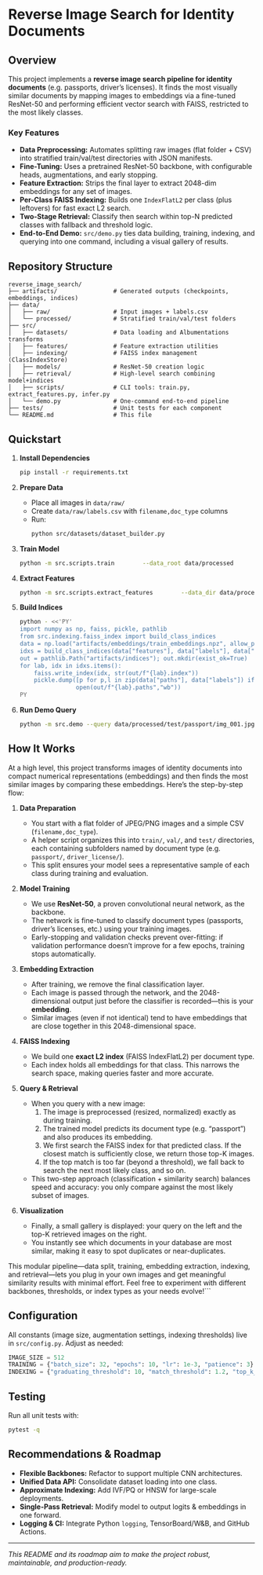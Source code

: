 # Reverse Image Search for Identity Documents

## Overview

This project implements a **reverse image search pipeline for identity documents** (e.g. passports, driver’s licenses). It finds the most visually similar documents by mapping images to embeddings via a fine-tuned ResNet-50 and performing efficient vector search with FAISS, restricted to the most likely classes.

### Key Features
- **Data Preprocessing:** Automates splitting raw images (flat folder + CSV) into stratified train/val/test directories with JSON manifests.
- **Fine-Tuning:** Uses a pretrained ResNet-50 backbone, with configurable heads, augmentations, and early stopping.
- **Feature Extraction:** Strips the final layer to extract 2048-dim embeddings for any set of images.
- **Per-Class FAISS Indexing:** Builds one `IndexFlatL2` per class (plus leftovers) for fast exact L2 search.
- **Two-Stage Retrieval:** Classify then search within top-N predicted classes with fallback and threshold logic.
- **End-to-End Demo:** `src/demo.py` ties data building, training, indexing, and querying into one command, including a visual gallery of results.

## Repository Structure

```
reverse_image_search/
├── artifacts/                # Generated outputs (checkpoints, embeddings, indices)
├── data/
│   ├── raw/                  # Input images + labels.csv
│   └── processed/            # Stratified train/val/test folders
├── src/
│   ├── datasets/             # Data loading and Albumentations transforms
│   ├── features/             # Feature extraction utilities
│   ├── indexing/             # FAISS index management (ClassIndexStore)
│   ├── models/               # ResNet-50 creation logic
│   ├── retrieval/            # High-level search combining model+indices
│   ├── scripts/              # CLI tools: train.py, extract_features.py, infer.py
│   └── demo.py               # One-command end-to-end pipeline
├── tests/                    # Unit tests for each component
└── README.md                 # This file
```

## Quickstart

1. **Install Dependencies**  
   ```bash
   pip install -r requirements.txt
   ```

2. **Prepare Data**  
   - Place all images in `data/raw/`  
   - Create `data/raw/labels.csv` with `filename,doc_type` columns  
   - Run:  
     ```bash
     python src/datasets/dataset_builder.py
     ```

3. **Train Model**  
   ```bash
   python -m src.scripts.train        --data_root data/processed        --epochs 10        --batch_size 32
   ```

4. **Extract Features**  
   ```bash
   python -m src.scripts.extract_features        --data_dir data/processed/train        --checkpoint artifacts/checkpoints/resnet50_demo.pt        --output artifacts/embeddings/train_embeddings.npz
   ```

5. **Build Indices**  
   ```bash
   python - <<'PY'
   import numpy as np, faiss, pickle, pathlib
   from src.indexing.faiss_index import build_class_indices
   data = np.load("artifacts/embeddings/train_embeddings.npz", allow_pickle=True)
   idxs = build_class_indices(data["features"], data["labels"], data["paths"])
   out = pathlib.Path("artifacts/indices"); out.mkdir(exist_ok=True)
   for lab, idx in idxs.items():
       faiss.write_index(idx, str(out/f"{lab}.index"))
       pickle.dump([p for p,l in zip(data["paths"], data["labels"]) if l==lab],
                   open(out/f"{lab}.paths","wb"))
   PY
   ```

6. **Run Demo Query**  
   ```bash
   python -m src.demo --query data/processed/test/passport/img_001.jpg --top_k 5
   ```

## How It Works

At a high level, this project transforms images of identity documents into compact numerical representations (embeddings) and then finds the most similar images by comparing these embeddings. Here’s the step-by-step flow:

1. **Data Preparation**  
   - You start with a flat folder of JPEG/PNG images and a simple CSV (`filename,doc_type`).  
   - A helper script organizes this into `train/`, `val/`, and `test/` directories, each containing subfolders named by document type (e.g. `passport/`, `driver_license/`).  
   - This split ensures your model sees a representative sample of each class during training and evaluation.

2. **Model Training**  
   - We use **ResNet-50**, a proven convolutional neural network, as the backbone.  
   - The network is fine-tuned to classify document types (passports, driver’s licenses, etc.) using your training images.  
   - Early-stopping and validation checks prevent over-fitting: if validation performance doesn’t improve for a few epochs, training stops automatically.

3. **Embedding Extraction**  
   - After training, we remove the final classification layer.  
   - Each image is passed through the network, and the 2048-dimensional output just before the classifier is recorded—this is your **embedding**.  
   - Similar images (even if not identical) tend to have embeddings that are close together in this 2048-dimensional space.

4. **FAISS Indexing**  
   - We build one **exact L2 index** (FAISS IndexFlatL2) per document type.  
   - Each index holds all embeddings for that class. This narrows the search space, making queries faster and more accurate.

5. **Query & Retrieval**  
   - When you query with a new image:
     1. The image is preprocessed (resized, normalized) exactly as during training.
     2. The trained model predicts its document type (e.g. “passport”) and also produces its embedding.
     3. We first search the FAISS index for that predicted class. If the closest match is sufficiently close, we return those top-K images.
     4. If the top match is too far (beyond a threshold), we fall back to search the next most likely class, and so on.  
   - This two-step approach (classification + similarity search) balances speed and accuracy: you only compare against the most likely subset of images.

6. **Visualization**  
   - Finally, a small gallery is displayed: your query on the left and the top-K retrieved images on the right.  
   - You instantly see which documents in your database are most similar, making it easy to spot duplicates or near-duplicates.

This modular pipeline—data split, training, embedding extraction, indexing, and retrieval—lets you plug in your own images and get meaningful similarity results with minimal effort. Feel free to experiment with different backbones, thresholds, or index types as your needs evolve!```

## Configuration

All constants (image size, augmentation settings, indexing thresholds) live in `src/config.py`. Adjust as needed:
```python
IMAGE_SIZE = 512
TRAINING = {"batch_size": 32, "epochs": 10, "lr": 1e-3, "patience": 3}
INDEXING = {"graduating_threshold": 10, "match_threshold": 1.2, "top_k_images": 5}
```

## Testing

Run all unit tests with:
```bash
pytest -q
```

## Recommendations & Roadmap

- **Flexible Backbones:** Refactor to support multiple CNN architectures.
- **Unified Data API:** Consolidate dataset loading into one class.
- **Approximate Indexing:** Add IVF/PQ or HNSW for large-scale deployments.
- **Single-Pass Retrieval:** Modify model to output logits & embeddings in one forward.
- **Logging & CI:** Integrate Python `logging`, TensorBoard/W&B, and GitHub Actions.

---

*This README and its roadmap aim to make the project robust, maintainable, and production-ready.*
